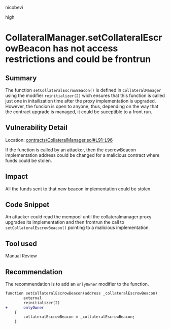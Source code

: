 nicobevi

high

# CollateralManager.setCollateralEscrowBeacon has not access restrictions and could be frontrun

## Summary

The function `setCollateralEscrowBeacon()` is defined in `CollateralManager` using the modifier `reinitializer(2)` wich ensures that this function is called just one in initailization time after the proxy implementation is upgraded. However, the funcion is open to anyone, thus, depending on the way that the contract upgrade is managed, it could be suceptible to a front run.

## Vulnerability Detail
Location: [contracts/CollateralManager.sol#L91-L96](https://github.com/sherlock-audit/2023-03-teller/blob/main/teller-protocol-v2/packages/contracts/contracts/CollateralManager.sol#L91-L96)

If the function is called by an attacker, then the escrowBeacon implementation address could be changed for a malicious contract where funds could be stolen.

## Impact

All the funds sent to that new beacon implementation could be stolen.

## Code Snippet
An attacker could read the mempool until the collateralmanager proxy upgrades its implementation and then frontrun the call to `setCollateralEscrowBeacon()` pointing to a malicious implementation.

## Tool used

Manual Review

## Recommendation

The recommendation is to add an `onlyOwner` modifier to the function.

```diff
function setCollateralEscrowBeacon(address _collateralEscrowBeacon)
        external
        reinitializer(2)
+       onlyOwner
    {
        collateralEscrowBeacon = _collateralEscrowBeacon;
    }
```

